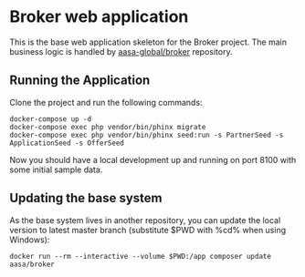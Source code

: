 # Broker web application

This is the base web application skeleton for the Broker project. The main business logic is handled by [aasa-global/broker](https://github.com/aasa-global/broker)
repository.

## Running the Application

Clone the project and run the following commands:

    docker-compose up -d
    docker-compose exec php vendor/bin/phinx migrate
    docker-compose exec php vendor/bin/phinx seed:run -s PartnerSeed -s ApplicationSeed -s OfferSeed    

Now you should have a local development up and running on port 8100 with some initial sample data.

## Updating the base system

As the base system lives in another repository, you can update the local version to latest master branch (substitute $PWD with %cd% when using Windows):

    docker run --rm --interactive --volume $PWD:/app composer update aasa/broker